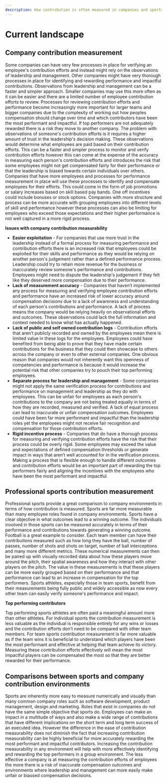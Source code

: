 ```yaml
---
description: How contribution is often measured in companies and sports
---
```


# Current landscape

## **Company contribution measurement**

Some companies can have very few processes in place for verifying an employee's contribution efforts and instead might rely on the observations of leadership and management. Other companies might have very thorough processes in place for identifying and rewarding performance and impactful contributions. Observations from leadership and management can be a faster and simpler approach. Smaller companies may use this more often as it can be easier and there are a limited number of employee contribution efforts to review. Processes for reviewing contribution efforts and performance become increasingly more important for larger teams and bigger companies due to the complexity of working out how peoples compensation should change over time and which contributors have been the most performant and impactful. If top performers are not adequately rewarded there is a risk they move to another company. The problem with observations of someone's contribution efforts is it requires a higher amount of trust in the leadership's decision making. These observations would determine what employees are paid based on their contribution efforts. This can be a faster and simpler process to monitor and verify contribution efforts however this can come at the expense of the accuracy in measuring each person's contribution efforts and introduces the risk that some employees might not get compensated fairly for their performance or that the leadership is biased towards certain individuals over others. Companies that have more employees and processes for performance measurement in place will use these processes to identify and compensate employees for their efforts. This could come in the form of job promotions or salary increases based on skill based pay bands. One off incentives could include bonuses or stock options. Companies with more structure and process can be more accurate with grouping employees into different levels of skill and performance however these processes can also be limiting for employees who exceed those expectations and their higher performance is not well captured in a more rigid process.



**Issues with company contribution measurability**

* **Easier exploitation** - For companies that use more trust in the leadership instead of a formal process for measuring performance and contribution efforts there is an increased risk that employees could be exploited for their skills and performance as they would be relying on another person's judgement rather than a defined performance process. Leadership could try to retain more revenue for the business or inaccurately review someone's performance and contributions. Employees might need to dispute the leadership's judgement if they felt like they deserved more compensation due to their performance.
* **Lack of measurement accuracy** - Companies that haven’t implemented any process for measuring and verifying employee contribution efforts and performance have an increased risk of lower accuracy around compensation decisions due to a lack of awareness and understanding of each person's contributions and performance. A lack of process means the company would be relying heavily on observational efforts and outcomes. These observations could lack the full information and context needed to know what has actually happened.
* **Lack of public and self owned contribution logs** - Contribution efforts that aren’t publicly recorded and owned by the employees mean there is limited value in these logs for the employees. Employees could have benefited from being able to prove that they have made certain contributions for the business that they could then showcase to others across the company or even to other external companies. One obvious reason that companies would not inherently want this openness of competencies and performance is because it would increase the potential risk that other companies try to pouch their top performing employees.
* **Separate process for leadership and management** - Some companies might not apply the same verification process for contributions and performance on management and leadership as they do with employees. This can be unfair for employees as each person's contributions to the company are not being treated equally in terms of how they are recorded, measured and verified. A lack of equal process can lead to inaccurate or unfair compensation outcomes. Employees could have been far more performant and impactful than the leadership roles yet the employees might not receive fair recognition and compensation for those contribution efforts.
* **Rigid incentive process** - Companies that do have a thorough process for measuring and verifying contribution efforts have the risk that their process could be overly rigid. Some employees may exceed the value and expectations of defined compensation thresholds or generate impact in ways that aren’t well accounted for in the verification process. Making a process that is flexible enough to handle different outcomes and contribution efforts would be an important part of rewarding the top performers fairly and aligning the incentives with the employees who have been the most performant and impactful.



## **Professional sports contribution measurement**

Professional sports provide a great comparison to company environments in terms of how contribution is measured. Sports are far more measurable than many employee roles found in company environments. Sports have a clear objective in what outcomes lead to a winning outcome. The individuals involved in those sports can be measured accurately in terms of their performance and contributions towards generating a winning outcome. Football is a great example to consider. Each team member can have their contributions measured such as how long they have the ball, number of passes, number of shots and shots on target, number of ball interceptions and many more different metrics. These numerical measurements can then be paired up with visually recorded data about how these players move around the pitch, their spatial awareness and how they interact with other players on the pitch. The value in these measurements is that these players can be more easily grouped based on their performance and that performance can lead to an increase in compensation for the top performers. Sports athletes, especially those in team sports, benefit from their measurements being fully public and widely accessible as now every other team can easily verify someone's performance and impact.



**Top performing contributors**

Top performing sports athletes are often paid a meaningful amount more than other athletes. For individual sports the contribution measurement is less valuable as the individual is responsible entirely for any wins or losses and the contribution efforts don’t need to be compared with other team members. For team sports contribution measurement is far more valuable as if the team wins it is beneficial to understand which players have been the most performant and effective at helping that team achieve its victory. Measuring these contribution efforts effectively will mean the most impactful players can be compensated the most so that they are better rewarded for their performance.



## **Comparisons between sports and company contribution environments**

Sports are inherently more easy to measure numerically and visually than many common company roles such as software development, product management, design and marketing. Roles that exist in companies do not have the same simple objective that sports do. Employees can make an impact in a multitude of ways and also make a wide range of contributions that have different implications on the short term and long term success of an executed idea. However the difference in the ease of contribution measurability does not diminish the fact that increasing contribution measurability can be highly beneficial for more accurately rewarding the most performant and impactful contributors. Increasing the contribution measurability in any environment will help with more effectively identifying and rewarding the top performers in a group environment. The less effective a company is at measuring the contribution efforts of employees the more there is a risk of inaccurate compensation outcomes and environments where leadership and management can more easily make unfair or biassed compensation decisions.
